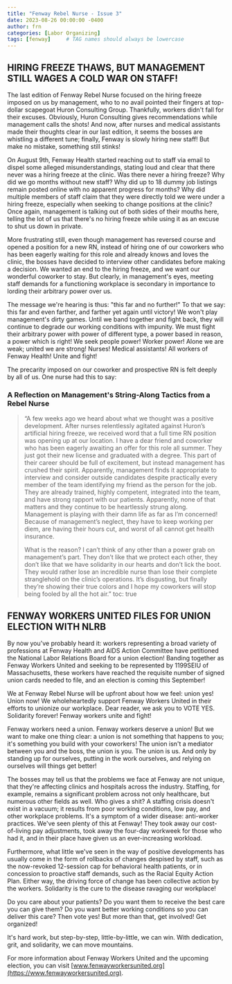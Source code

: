 ```yaml
---
title: "Fenway Rebel Nurse - Issue 3"
date: 2023-08-26 00:00:00 -0400
author: frn
categories: [Labor Organizing]
tags: [fenway]     # TAG names should always be lowercase
---
```


## HIRING FREEZE THAWS, BUT MANAGEMENT STILL WAGES A COLD WAR ON STAFF!

The last edition of Fenway Rebel Nurse focused on the hiring freeze imposed on us by management, who to no avail pointed their fingers at top-dollar scapegoat Huron Consulting Group. Thankfully, workers didn't fall for their excuses. Obviously, Huron Consulting gives recommendations while management calls the shots! And now, after nurses and medical assistants made their thoughts clear in our last edition, it seems the bosses are whistling a different tune; finally, Fenway is slowly hiring new staff! But make no mistake, something still stinks!

On August 9th, Fenway Health started reaching out to staff via email to dispel some alleged misunderstandings, stating loud and clear that there never was a hiring freeze at the clinic. Was there never a hiring freeze? Why did we go months without new staff? Why did up to 18 dummy job listings remain posted online with no apparent progress for months? Why did multiple members of staff claim that they were directly told we were under a hiring freeze, especially when seeking to change positions at the clinic? Once again, management is talking out of both sides of their mouths here, telling the lot of us that there's no hiring freeze while using it as an excuse to shut us down in private.

More frustrating still, even though management has reversed course and opened a position for a new RN, instead of hiring one of our coworkers who has been eagerly waiting for this role and already knows and loves the clinic, the bosses have decided to interview other candidates before making a decision. We wanted an end to the hiring freeze, and we want our wonderful coworker to stay. But clearly, in management's eyes, meeting staff demands for a functioning workplace is secondary in importance to lording their arbitrary power over us.

The message we're hearing is thus: "this far and no further!" To that we say: this far and even farther, and farther yet again until victory! We won't play management's dirty games. Until we band together and fight back, they will continue to degrade our working conditions with impunity. We must fight their arbitrary power with power of different type, a power based in reason, a power which is right! We seek people power! Worker power! Alone we are weak; united we are strong! Nurses! Medical assistants! All workers of Fenway Health! Unite and fight!

The precarity imposed on our coworker and prospective RN is felt deeply by all of us. One nurse had this to say:

### **A Reflection on Management's String-Along Tactics from a Rebel Nurse**

>“A few weeks ago we heard about what we thought was a positive development. After nurses relentlessly agitated against Huron’s artificial hiring freeze, we received word that a full time RN position was opening up at our location. I have a dear friend and coworker who has been eagerly awaiting an offer for this role all summer. They just got their new license and graduated with a degree. This part of their career should be full of excitement, but instead management has crushed their spirit. Apparently, management finds it appropriate to interview and consider outside candidates despite practically every member of the team identifying my friend as the person for the job. They are already trained, highly competent, integrated into the team, and have strong rapport with our patients. Apparently, none of that matters and they continue to be heartlessly strung along. Management is playing with their damn life as far as I’m concerned! Because of management’s neglect, they have to keep working per diem, are having their hours cut, and worst of all cannot get health insurance.
>
>What is the reason? I can’t think of any other than a power grab on management’s part. They don’t like that we protect each other, they don’t like that we have solidarity in our hearts and don’t lick the boot. They would rather lose an incredible nurse than lose their complete stranglehold on the clinic’s operations. It’s disgusting, but finally they’re showing their true colors and I hope my coworkers will stop being fooled by all the hot air.”
toc: true

## FENWAY WORKERS UNITED FILES FOR UNION ELECTION WITH NLRB

By now you've probably heard it: workers representing a broad variety of professions at Fenway Health and AIDS Action Committee have petitioned the National Labor Relations Board for a union election! Banding together as Fenway Workers United and seeking to be represented by 1199SEIU of Massachusetts, these workers have reached the requisite number of signed union cards needed to file, and an election is coming this September!

We at Fenway Rebel Nurse will be upfront about how we feel: union yes! Union now! We wholeheartedly support Fenway Workers United in their efforts to unionize our workplace. Dear reader, we ask you to VOTE YES. Solidarity forever! Fenway workers unite and fight!

Fenway workers need a union. Fenway workers deserve a union! But we want to make one thing clear: a union is not something that happens to you; it's something you build with your coworkers! The union isn't a mediator between you and the boss, the union is you. The union is us. And only by standing up for ourselves, putting in the work ourselves, and relying on ourselves will things get better!

The bosses may tell us that the problems we face at Fenway are not unique, that they're affecting clinics and hospitals across the industry. Staffing, for example, remains a significant problem across not only healthcare, but numerous other fields as well. Who gives a shit? A staffing crisis doesn't exist in a vacuum; it results from poor working conditions, low pay, and other workplace problems. It's a symptom of a wider disease: anti-worker practices. We've seen plenty of this at Fenway! They took away our cost-of-living pay adjustments, took away the four-day workweek for those who had it, and in their place have given us an ever-increasing workload.

Furthermore, what little we've seen in the way of positive developments has usually come in the form of rollbacks of changes despised by staff, such as the now-revoked 12-session cap for behavioral health patients, or in concession to proactive staff demands, such as the Racial Equity Action Plan. Either way, the driving force of change has been collective action by the workers. Solidarity is the cure to the disease ravaging our workplace!

Do you care about your patients? Do you want them to receive the best care you can give them? Do you want better working conditions so you can deliver this care? Then vote yes! But more than that, get involved! Get organized!

It's hard work, but step-by-step, little-by-little, we can win. With dedication, grit, and solidarity, we can move mountains.

For more information about Fenway Workers United and the upcoming election, you can visit [www.fenwayworkersunited.org](https://www.fenwayworkersunited.org).